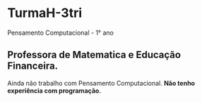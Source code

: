 # TurmaH-3tri
Pensamento Computacional - 1° ano

## Professora de Matematica e Educação Financeira. 
Ainda não trabalho com Pensamento Computacional.
**Não tenho experiência com programação.** 
